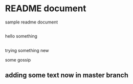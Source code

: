 # README document

sample readme document


##

hello
something

##

trying something new

some gossip

## adding some text now in master branch

